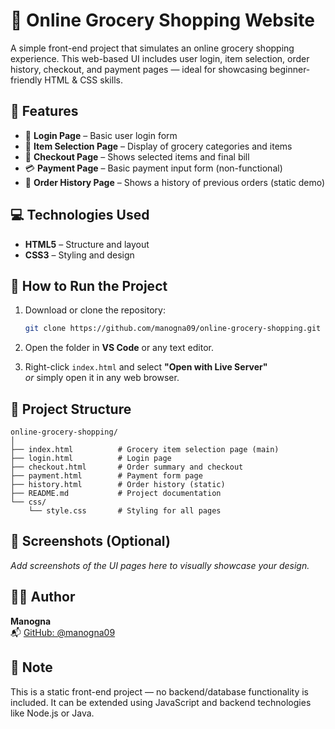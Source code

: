 # 🛒 Online Grocery Shopping Website

A simple front-end project that simulates an online grocery shopping experience. This web-based UI includes user login, item selection, order history, checkout, and payment pages — ideal for showcasing beginner-friendly HTML & CSS skills.

## 📌 Features

- 🔐 **Login Page** – Basic user login form
- 🧺 **Item Selection Page** – Display of grocery categories and items
- 🧾 **Checkout Page** – Shows selected items and final bill
- 💳 **Payment Page** – Basic payment input form (non-functional)
- 📜 **Order History Page** – Shows a history of previous orders (static demo)

## 💻 Technologies Used

- **HTML5** – Structure and layout
- **CSS3** – Styling and design

## 🚀 How to Run the Project

1. Download or clone the repository:
   ```bash
   git clone https://github.com/manogna09/online-grocery-shopping.git
   ```

2. Open the folder in **VS Code** or any text editor.

3. Right-click `index.html` and select **"Open with Live Server"**  
   _or_ simply open it in any web browser.

## 📁 Project Structure

```
online-grocery-shopping/
│
├── index.html          # Grocery item selection page (main)
├── login.html          # Login page
├── checkout.html       # Order summary and checkout
├── payment.html        # Payment form page
├── history.html        # Order history (static)
├── README.md           # Project documentation
└── css/
    └── style.css       # Styling for all pages
```

## 📸 Screenshots (Optional)
_Add screenshots of the UI pages here to visually showcase your design._

## 🙋‍♀️ Author

**Manogna**  
📬 [GitHub: @manogna09](https://github.com/manogna09)

## 📌 Note

This is a static front-end project — no backend/database functionality is included. It can be extended using JavaScript and backend technologies like Node.js or Java.
